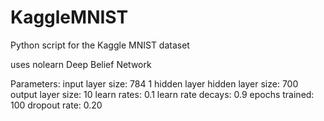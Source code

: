 # KaggleMNIST
Python script for the Kaggle MNIST dataset

uses nolearn Deep Belief Network

Parameters:
input layer size: 784
1 hidden layer
hidden layer size: 700
output layer size: 10
learn rates: 0.1
learn rate decays: 0.9
epochs trained: 100
dropout rate: 0.20
